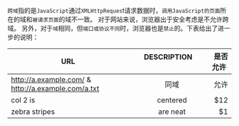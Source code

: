`跨域`指的是`JavaScript`通过`XMLHttpReques`t请求数据时，`调用JavaScript的页面`所在的域和`被请求页面`的域不一致。
对于网站来说，浏览器出于安全考虑是不允许跨域。
另外，对于`域`相同，但`端口或协议不同`时，浏览器也是`禁止`的。下表给出了进一步的说明：

 URL       |DESCRIPTION           | 是否允许  |
| ------------- |:-------------:| -----:|
|http://a.example.com/ & http://a.example.com/a.txt      |同域|允许|
| col 2 is      | centered      |   $12 |
| zebra stripes | are neat      |    $1 |
